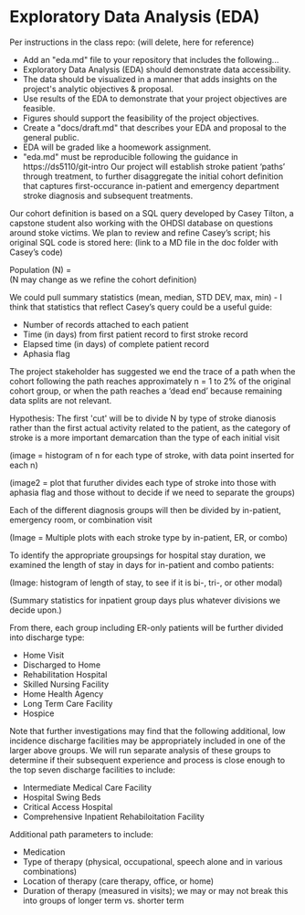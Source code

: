 # Exploratory Data Analysis (EDA)

Per instructions in the class repo: (will delete, here for reference)

- Add an "eda.md" file to your repository that includes the following...
- Exploratory Data Analysis (EDA) should demonstrate data accessibility.
- The data should be visualized in a manner that adds insights on the project's analytic objectives & proposal.
- Use results of the EDA to demonstrate that your project objectives are feasible.
- Figures should support the feasibility of the project objectives.
- Create a "docs/draft.md" that describes your EDA and proposal to the general public.
- EDA will be graded like a hoomework assignment.
- "eda.md" must be reproducible following the guidance in https://ds5110/git-intro
  Our project will establish stroke patient ‘paths’ through treatment, to further disaggregate the initial cohort definition that captures first-occurance in-patient and emergency department stroke diagnosis and subsequent treatments.

Our cohort definition is based on a SQL query developed by Casey Tilton, a capstone student also working with the OHDSI database on questions around stoke victims. We plan to review and refine Casey’s script; his original SQL code is stored here: (link to a MD file in the doc folder with Casey’s code)

Population (N) =  
(N may change as we refine the cohort definition)

We could pull summary statistics (mean, median, STD DEV, max, min) - I think that statistics that reflect Casey’s query could be a useful guide:

- Number of records attached to each patient
- Time (in days) from first patient record to first stroke record
- Elapsed time (in days) of complete patient record
- Aphasia flag

The project stakeholder has suggested we end the trace of a path when the cohort following the path reaches approximately n = 1 to 2% of the original cohort group, or when the path reaches a ‘dead end’ because remaining data splits are not relevant.

Hypothesis: The first 'cut' will be to divide N by type of stroke dianosis rather than the first actual activity related to the patient, as the category of stroke is a more important demarcation than the type of each initial visit

(image = histogram of n for each type of stroke, with data point inserted for each n)

(image2 = plot that furuther divides each type of stroke into those with aphasia flag and those without to decide if we need to separate the groups)

Each of the different diagnosis groups will then be divided by in-patient, emergency room, or combination visit

(Image = Multiple plots with each stroke type by in-patient, ER, or combo)

To identify the appropriate groupsings for hospital stay duration, we examined the length of stay in days for in-patient and combo patients:

(Image: histogram of length of stay, to see if it is bi-, tri-, or other modal)

(Summary statistics for inpatient group days plus whatever divisions we decide upon.)

From there, each group including ER-only patients will be further divided into discharge type:

- Home Visit
- Discharged to Home
- Rehabilitation Hospital
- Skilled Nursing Facility
- Home Health Agency
- Long Term Care Facility
- Hospice

Note that further investigations may find that the following additional, low incidence discharge facilities may be appropriately included in one of the larger above groups. We will run separate analysis of these groups to determine if their subsequent experience and process is close enough to the top seven discharge facilities to include:

- Intermediate Medical Care Facility
- Hospital Swing Beds
- Critical Access Hospital
- Comprehensive Inpatient Rehabiloitation Facility

Additional path parameters to include:

- Medication
- Type of therapy (physical, occupational, speech alone and in various combinations)
- Location of therapy (care therapy, office, or home)
- Duration of therapy (measured in visits); we may or may not break this into groups of longer term vs. shorter term
